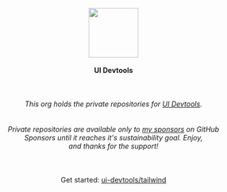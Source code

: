 <p align="center">
  <img src="https://avatars2.githubusercontent.com/u/71650913?s=200&v=4" height="100px"/>
  <br><br>
  <b>UI Devtools</b>
  <br><br/><br><br/>
  <i>This org holds the private repositories for <a href="https://ui-devtools.com">UI Devtools</a>.</i>
  <br><br/><br>
  <i>Private repositories are available only to <a href="https://github.com/sponsors/siddharthkp">my sponsors<a/> on GitHub <br/> Sponsors until it reaches it's sustainability goal. Enjoy, <br/> and thanks for the support!</i>
  <br><br/><br><br/>
  Get started: <a href="https://github.com/ui-devtools/tailwind">ui-devtools/tailwind</a>
</p>

&nbsp;
&nbsp;
